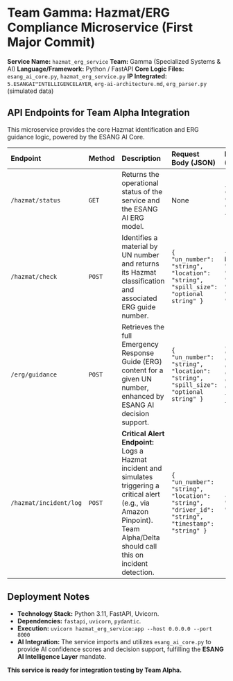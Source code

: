 # Team Gamma: Hazmat/ERG Compliance Microservice (First Major Commit)

**Service Name:** `hazmat_erg_service`
**Team:** Gamma (Specialized Systems & AI)
**Language/Framework:** Python / FastAPI
**Core Logic Files:** `esang_ai_core.py`, `hazmat_erg_service.py`
**IP Integrated:** `5.ESANGAI™INTELLIGENCELAYER`, `erg-ai-architecture.md`, `erg_parser.py` (simulated data)

## API Endpoints for Team Alpha Integration

This microservice provides the core Hazmat identification and ERG guidance logic, powered by the ESANG AI Core.

| Endpoint | Method | Description | Request Body (JSON) | Response Body (JSON) |
| :--- | :--- | :--- | :--- | :--- |
| `/hazmat/status` | `GET` | Returns the operational status of the service and the ESANG AI ERG model. | None | `{ "service_name": "...", "status": "Operational", "esang_ai_status": { ... } }` |
| `/hazmat/check` | `POST` | Identifies a material by UN number and returns its Hazmat classification and associated ERG guide number. | `{ "un_number": "string", "location": "string", "spill_size": "optional string" }` | `{ "is_hazmat": boolean, "classification": "string", "guide_number": "string", "ai_status": "string" }` |
| `/erg/guidance` | `POST` | Retrieves the full Emergency Response Guide (ERG) content for a given UN number, enhanced by ESANG AI decision support. | `{ "un_number": "string", "location": "string", "spill_size": "optional string" }` | `{ "un_number": "string", "material_name": "string", "erg_guide_number": "string", "ai_confidence": float, "sections": { ... } }` |
| `/hazmat/incident/log` | `POST` | **Critical Alert Endpoint:** Logs a Hazmat incident and simulates triggering a critical alert (e.g., via Amazon Pinpoint). Team Alpha/Delta should call this on incident detection. | `{ "un_number": "string", "location": "string", "driver_id": "string", "timestamp": "string" }` | `{ "message": "...", "incident_id": "..." }` |

## Deployment Notes

*   **Technology Stack:** Python 3.11, FastAPI, Uvicorn.
*   **Dependencies:** `fastapi`, `uvicorn`, `pydantic`.
*   **Execution:** `uvicorn hazmat_erg_service:app --host 0.0.0.0 --port 8000`
*   **AI Integration:** The service imports and utilizes `esang_ai_core.py` to provide AI confidence scores and decision support, fulfilling the **ESANG AI Intelligence Layer** mandate.

**This service is ready for integration testing by Team Alpha.**
